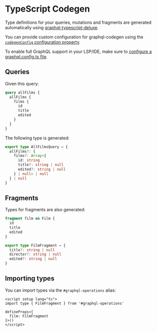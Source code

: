 # TypeScript Codegen

Type definitions for your queries, mutations and fragments are generated
automatically using
[graphql-typescript-deluxe](https://www.github.com/dulnan/graphql-typescript-deluxe).

You can provide custom configuration for graphql-codegen using the
[`codegenConfig` configuration property](/configuration/module.html#codegenconfig-typescriptdocumentspluginconfig).

To enable full GraphQL support in your LSP/IDE, make sure to
[configure a graphql.config.ts file](/introduction/setup.html#optional-configure-ide-integration).

## Queries

Given this query:

```graphql
query allFilms {
  allFilms {
    films {
      id
      title
      edited
    }
  }
}
```

The following type is generated:

```typescript
export type AllFilmsQuery = {
  allFilms?: {
    films?: Array<{
      id: string
      title?: string | null
      edited?: string | null
    } | null> | null
  } | null
}
```

## Fragments

Types for fragments are also generated:

```graphql
fragment film on Film {
  id
  title
  edited
}
```

```typescript
export type FilmFragment = {
  title?: string | null
  director?: string | null
  edited?: string | null
}
```

## Importing types

You can import types via the `#graphql-operations` alias:

```vue
<script setup lang="ts">
import type { FilmFragment } from '#graphql-operations'

defineProps<{
  film: FilmFragment
}>()
</script>
```
